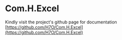# Com.H.Excel
Kindly visit the project's github page for documentation [https://github.com/H7O/Com.H.Excel](https://github.com/H7O/Com.H.Excel)
